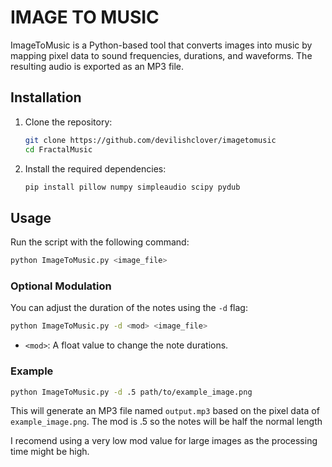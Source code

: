 # IMAGE TO MUSIC

ImageToMusic is a Python-based tool that converts images into music by mapping pixel data to sound frequencies, durations, and waveforms. The resulting audio is exported as an MP3 file.

## Installation

1. Clone the repository:
     ```bash
     git clone https://github.com/devilishclover/imagetomusic
     cd FractalMusic
     ```

2. Install the required dependencies:
     ```bash
     pip install pillow numpy simpleaudio scipy pydub
     ```

## Usage

Run the script with the following command:

```bash
python ImageToMusic.py <image_file>
```

### Optional Modulation

You can adjust the duration of the notes using the `-d` flag:

```bash
python ImageToMusic.py -d <mod> <image_file>
```

- `<mod>`: A float value to change the note durations.

### Example

```bash
python ImageToMusic.py -d .5 path/to/example_image.png
```

This will generate an MP3 file named `output.mp3` based on the pixel data of `example_image.png`. The mod is .5 so the notes will be half the normal length

I recomend using a very low mod value for large images as the processing time might be high.
